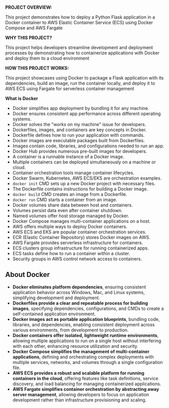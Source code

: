 **PROJECT OVERVIEW:** 

This project demonstrates how to deploy a Python Flask application in a Docker container to AWS Elastic Container Service (ECS) using Docker Compose and AWS Fargate

**WHY THIS PROJECT?**

This project helps developers streamline development and deployment processes by demonstrating how to containerize applications with Docker and deploy them to a cloud environment

**HOW THIS PROJECT WORKS:**

This project showcases using Docker to package a Flask application with its dependencies, build an image, run the container locally, and deploy it to AWS ECS using Fargate for serverless container management

**What is Docker**

- Docker simplifies app deployment by bundling it for any machine.
- Docker ensures consistent app performance across different operating systems.
- Docker solves the "works on my machine" issue for developers. 
- Dockerfiles, images, and containers are key concepts in Docker.
- Dockerfile defines how to run your application with commands.
- Docker images are executable packages built from Dockerfiles. 
- Images contain code, libraries, and configurations needed to run an app. 
- Docker Hub provides numerous pre-built images for developers.
- A container is a runnable instance of a Docker image.
- Multiple containers can be deployed simultaneously on a machine or cloud. 
- Container orchestration tools manage container lifecycles.
- Docker Swarm, Kubernetes, AWS ECS/EKS are orchestration examples.
- `docker init` CMD sets up a new Docker project with necessary files.
- The Dockerfile contains instructions for building a Docker image.
- `docker build` CMD creates an image from a Dockerfile. 
- `docker run` CMD starts a container from an image.
- Docker volumes share data between host and containers. 
- Volumes persist data even after container shutdown. 
- Named volumes offer host storage managed by Docker.
- Docker Compose manages multi-container applications on a host.
- AWS offers multiple ways to deploy Docker containers. 
- AWS ECS and EKS are popular container orchestration services.
- ECR (Elastic Container Repository) stores Docker images on AWS.
- AWS Fargate provides serverless infrastructure for containers. 
- ECS clusters group infrastructure for running containerized apps.
- ECS tasks define how to run a container within a cluster. 
- Security groups in AWS control network access to containers.

## About Docker

- **Docker eliminates platform dependencies**, ensuring consistent application behavior across Windows, Mac, and Linux systems, simplifying development and deployment.
- **Dockerfiles provide a clear and repeatable process for building images**, specifying dependencies, configurations, and CMDs to create a self-contained application environment. 
- **Docker images act as portable application blueprints**, bundling code, libraries, and dependencies, enabling consistent deployment across various environments, from development to production. 
- **Docker containers offer isolated, lightweight runtime environments**, allowing multiple applications to run on a single host without interfering with each other, enhancing resource utilization and security. 
- **Docker Compose simplifies the management of multi-container applications**, defining and orchestrating complex deployments with multiple services, networks, and volumes through a single configuration file. 
- **AWS ECS provides a robust and scalable platform for running containers in the cloud**, offering features like task definitions, service discovery, and load balancing for managing containerized applications.
- **AWS Fargate simplifies container orchestration by abstracting away server management**, allowing developers to focus on application development rather than infrastructure provisioning and scaling.